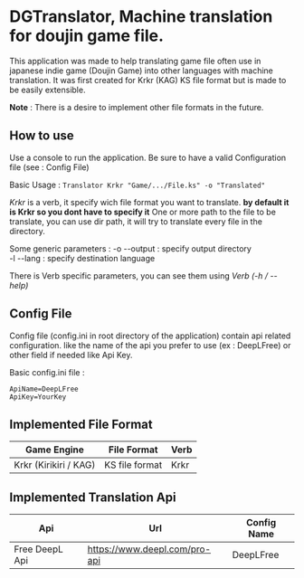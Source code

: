 # DGTranslator, Machine translation for doujin game file.

This application was made to help translating game file often use  in japanese indie game (Doujin Game) into other languages with machine translation. It was first created for Krkr (KAG) KS file format but is made to be easily extensible.

**Note** :  There is a desire to implement other file formats in the future.

## How to use
Use a console to run the application. 
Be sure to have a valid Configuration file (see : Config File)

Basic Usage : 
`Translator Krkr "Game/.../File.ks" -o "Translated"`

*Krkr* is a verb, it specify wich file format you want to translate.
**by default it is Krkr so you dont have to specify it**
One or more path to the file to be translate, you can use dir path, it will try to translate every file in the directory.

Some generic parameters : 
-o --output : specify output directory  
-l --lang : specify destination language

There is Verb specific parameters, you can see them using *Verb (-h / --help)*

## Config File

Config file (config.ini in root directory of the application) contain api related configuration. like the name of the api you prefer to use (ex : DeepLFree) or other field if needed like Api Key.

Basic config.ini file : 
```
ApiName=DeepLFree
ApiKey=YourKey
```

## Implemented File Format

| Game Engine  | File Format  | Verb |
| ------------ | ------------ | ------------ |
| Krkr (Kirikiri / KAG) | KS file format  | Krkr  |

## Implemented Translation Api

| Api  | Url  | Config Name  |
| ------------ | ------------ | ------------ |
| Free DeepL Api  | https://www.deepl.com/pro-api  | DeepLFree  |


